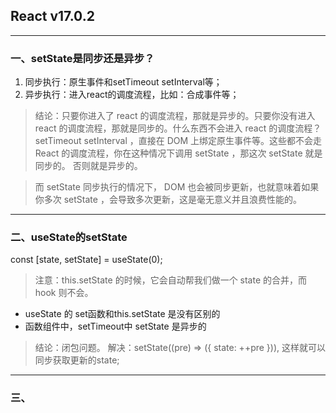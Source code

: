 ## React v17.0.2
___
### 一、setState是同步还是异步？
1. 同步执行：原生事件和setTimeout setInterval等；
2. 异步执行：进入react的调度流程，比如：合成事件等；

>结论：只要你进入了 react 的调度流程，那就是异步的。只要你没有进入 react 的调度流程，那就是同步的。什么东西不会进入 react 的调度流程？ setTimeout setInterval ，直接在 DOM 上绑定原生事件等。这些都不会走 React 的调度流程，你在这种情况下调用 setState ，那这次 setState 就是同步的。 否则就是异步的。

>而 setState 同步执行的情况下， DOM 也会被同步更新，也就意味着如果你多次 setState ，会导致多次更新，这是毫无意义并且浪费性能的。

___
### 二、useState的setState
const [state, setState] = useState(0);
>注意：this.setState 的时候，它会自动帮我们做一个 state 的合并，而 hook 则不会。
* useState 的 set函数和this.setState 是没有区别的
* 函数组件中，setTimeout中 setState 是异步的
>结论：闭包问题。
>解决：setState((pre) => ({ state: ++pre })), 这样就可以同步获取更新的state;
___
### 三、
















